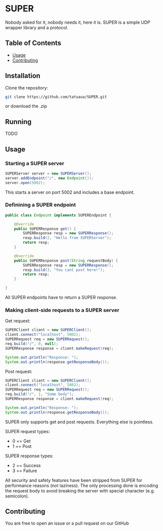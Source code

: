 # SUPER

Nobody asked for it, nobody needs it, here it is. SUPER is a simple UDP wrapper library and a protocol.

## Table of Contents
- [Usage](#usage)
- [Contributing](#contributing)

## Installation

Clone the repository:

   ```bash
   git clone https://github.com/tatuaua/SUPER.git
   ```

or download the .zip

## Running

TODO

## Usage

### Starting a SUPER server 

```java
SUPERServer server = new SUPERServer();
server.addEndpoint("/", new Endpoint());
server.open(5002);
```

This starts a server on port 5002 and includes a base endpoint.

### Definining a SUPER endpoint

```java
public class Endpoint implements SUPEREndpoint {

    @Override
    public SUPERResponse get() {
        SUPERResponse resp = new SUPERResponse();
        resp.build(2, "Hello from SUPERServer");
        return resp;
    }

    @Override
    public SUPERResponse post(String requestBody) {
        SUPERResponse resp = new SUPERResponse();
        resp.build(3, "You cant post here!");
        return resp;
    }

}
```

All SUPER endpoints have to return a SUPER response.

### Making client-side requests to a SUPER server

Get request:

```java
SUPERClient client = new SUPERClient();
client.connect("localhost", 5002);
SUPERRequest req = new SUPERRequest();
req.build("/", 0, null);
SUPERResponse response = client.makeRequest(req);

System.out.println("Response: ");
System.out.println(response.getResponseBody());
```

Post request:

```java
SUPERClient client = new SUPERClient();
client.connect("localhost", 5002);
SUPERRequest req = new SUPERRequest();
req.build("/", 1, "Some body");
SUPERResponse response = client.makeRequest(req);

System.out.println("Response: ");
System.out.println(response.getResponseBody());
```

SUPER only supports get and post requests. Everything else is pointless.

SUPER request types:
- 0 == Get
- 1 == Post

SUPER response types:
- 2 == Success
- 3 == Failure

All security and safety features have been stripped from SUPER for performance reasons (not laziness). The only processing done is encoding the request body to avoid breaking the server with special character (e.g. semicolon).

## Contributing

You are free to open an issue or a pull request on our GitHub
